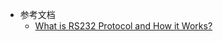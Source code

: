 - 参考文档
	- [What is RS232 Protocol and How it Works?](https://www.codrey.com/embedded-systems/rs232-serial-communication/)